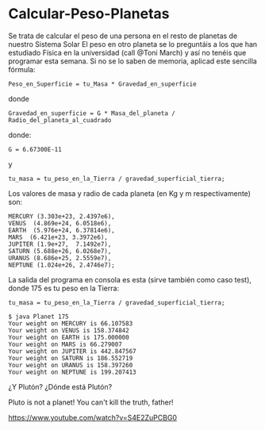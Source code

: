 # Calcular-Peso-Planetas
Se trata de calcular el peso de una persona en el resto de planetas de nuestro Sistema Solar
El peso en otro planeta se lo preguntáis a los que han estudiado Física en la universidad (call @Toni March) y así no tenéis que programar esta semana. 
Si no se lo saben de memoria, aplicad este sencilla fórmula:
```
Peso_en_Superficie = tu_Masa * Gravedad_en_superficie
```
donde
```
Gravedad_en_superficie = G * Masa_del_planeta / Radio_del_planeta_al_cuadrado
```
donde:
```
G = 6.67300E-11
```
y
```
tu_masa = tu_peso_en_la_Tierra / gravedad_superficial_tierra;
```
Los valores de masa y radio de cada planeta (en Kg y m respectivamente) son:
```
MERCURY (3.303e+23, 2.4397e6),   
VENUS  (4.869e+24, 6.0518e6),   
EARTH  (5.976e+24, 6.37814e6),   
MARS  (6.421e+23, 3.3972e6),   
JUPITER (1.9e+27,  7.1492e7),   
SATURN (5.688e+26, 6.0268e7),   
URANUS (8.686e+25, 2.5559e7),   
NEPTUNE (1.024e+26, 2.4746e7);   
```
La salida del programa en consola es esta (sirve también como caso test), donde 175 es tu peso en la Tierra:
```
tu_masa = tu_peso_en_la_Tierra / gravedad_superficial_tierra;
```
```
$ java Planet 175 
Your weight on MERCURY is 66.107583 
Your weight on VENUS is 158.374842 
Your weight on EARTH is 175.000000 
Your weight on MARS is 66.279007 
Your weight on JUPITER is 442.847567 
Your weight on SATURN is 186.552719 
Your weight on URANUS is 158.397260 
Your weight on NEPTUNE is 199.207413
```
¿Y Plutón? ¿Dónde está Plutón?

Pluto is not a planet! You can't kill the truth, father!

https://www.youtube.com/watch?v=S4E2ZuPCBG0
